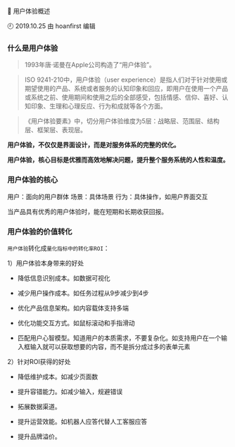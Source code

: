 🐾 用户体验概述

🕘 2019.10.25 由 hoanfirst 编辑

### 什么是用户体验

> 1993年唐·诺曼在Apple公司构造了“用户体验”。

> ISO 9241-210中，用户体验（user experience）是指人们对于针对使用或期望使用的产品、系统或者服务的认知印象和回应，即用户在使用一个产品或系统之前、使用期间和使用之后的全部感受，包括情感、信仰、喜好、认知印象、生理和心理反应、行为和成就等各个方面。

> 《用户体验要素》中，切分用户体验维度为5层：战略层、范围层、结构层、框架层、表现层。

**用户体验，不仅仅是界面设计，而是对服务体系的完整的优化。**

**用户体验，核心目标是优雅而高效地解决问题，提升整个服务系统的人性和温度。**

### 用户体验的核心

用户：面向的用户群体
场景：具体场景
行为：具体操作，如用户界面交互

当产品具有优秀的用户体验时，能在短期和长期收获回报。

### 用户体验的价值转化

`用户体验`转化成`量化指标中的转化率ROI`：

1）用户体验本身带来的好处

- 降低信息识别成本。如数据可视化

- 减少用户操作成本。如任务过程从9步减少到4步

- 优化产品信息架构。如内容载体支持多端

- 优化功能交互方式。如鼠标滚动和手指滑动

- 匹配用户心智模型。知道用户的本质需求，不要复杂化。如支持用户在一个输入框输入就可以获取想要的内容，而不是拆分成过多的表单元素

2）针对ROI获得的好处

- 降低维护成本。如减少页面数

- 提升容错能力。如减少输入，规避错误

- 拓展数据渠道。

- 提升运营效能。如机器人应答代替人工客服应答

- 提升品牌溢价。

